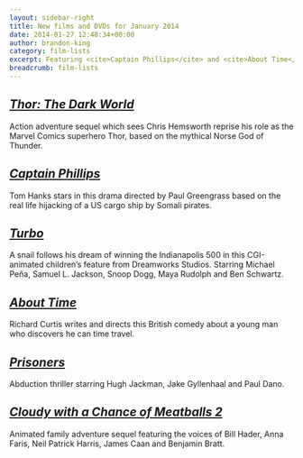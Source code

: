 ```yaml
---
layout: sidebar-right
title: New films and DVDs for January 2014
date: 2014-01-27 12:48:34+00:00
author: brandon-king
category: film-lists
excerpt: Featuring <cite>Captain Phillips</cite> and <cite>About Time</cite>.
breadcrumb: film-lists
---
```

## [<cite>Thor: The Dark World</cite>](https://suffolk.spydus.co.uk/cgi-bin/spydus.exe/ENQ/OPAC/BIBENQ/7138837?QRY=CTIBIB%3C%20IRN(34790384)&QRYTEXT=Thor%3A%20The%20dark%20world%20%5Bvideorecording%5D)

Action adventure sequel which sees Chris Hemsworth reprise his role as the Marvel Comics superhero Thor, based on the mythical Norse God of Thunder.

## [<cite>Captain Phillips</cite>](https://suffolk.spydus.co.uk/cgi-bin/spydus.exe/ENQ/OPAC/BIBENQ/7139251?QRY=CTIBIB%3C%20IRN(5620418)&QRYTEXT=Captain%20Phillips%20%5Bvideorecording%5D)

Tom Hanks stars in this drama directed by Paul Greengrass based on the real life hijacking of a US cargo ship by Somali pirates.

## [<cite>Turbo</cite>](https://suffolk.spydus.co.uk/cgi-bin/spydus.exe/ENQ/OPAC/BIBENQ/7140475?QRY=CTIBIB%3C%20IRN(19012636)&QRYTEXT=Turbo%20%5Bvideorecording%5D)

A snail follows his dream of winning the Indianapolis 500 in this CGI-animated children&#8217;s feature from Dreamworks Studios. Starring Michael Peña, Samuel L. Jackson, Snoop Dogg, Maya Rudolph and Ben Schwartz.

## [<cite>About Time</cite>](https://suffolk.spydus.co.uk/cgi-bin/spydus.exe/ENQ/OPAC/BIBENQ/7143545?QRY=CTIBIB%3C%20IRN(32814640)&QRYTEXT=About%20time%20%5Bvideorecording%5D)

Richard Curtis writes and directs this British comedy about a young man who discovers he can time travel.

## [<cite>Prisoners</cite>](https://suffolk.spydus.co.uk/cgi-bin/spydus.exe/ENQ/OPAC/BIBENQ/7144255?QRY=CTIBIB%3C%20IRN(33733036)&QRYTEXT=Prisoners%20%5Bvideorecording%5D)

Abduction thriller starring Hugh Jackman, Jake Gyllenhaal and Paul Dano.

## [<cite>Cloudy with a Chance of Meatballs 2</cite>](https://suffolk.spydus.co.uk/cgi-bin/spydus.exe/ENQ/OPAC/BIBENQ/7144743?QRY=CTIBIB%3C%20IRN(5606837)&QRYTEXT=Cloudy%20with%20a%20chance%20of%20meatballs%202%20%5Bvideorecording%5D)

Animated family adventure sequel featuring the voices of Bill Hader, Anna Faris, Neil Patrick Harris, James Caan and Benjamin Bratt.
